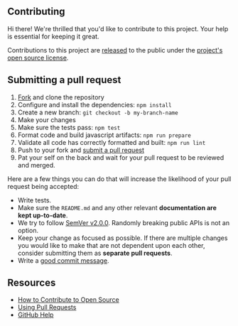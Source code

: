 ## Contributing

Hi there! We're thrilled that you'd like to contribute to this project. Your help is essential for keeping it great.

Contributions to this project are [released](https://help.github.com/articles/github-terms-of-service/#6-contributions-under-repository-license)
to the public under the [project's open source license](LICENSE).

## Submitting a pull request

1. [Fork](https://github.com/bruce17/ghaction-package-version/fork) and clone the repository
2. Configure and install the dependencies: `npm install`
3. Create a new branch: `git checkout -b my-branch-name`
4. Make your changes
5. Make sure the tests pass: `npm test`
6. Format code and build javascript artifacts: `npm run prepare`
7. Validate all code has correctly formatted and built: `npm run lint`
8. Push to your fork and [submit a pull request](https://github.com/bruce17/ghaction-package-version/compare)
9. Pat your self on the back and wait for your pull request to be reviewed and merged.

Here are a few things you can do that will increase the likelihood of your pull request being accepted:

- Write tests.
- Make sure the `README.md` and any other relevant **documentation are kept up-to-date**.
- We try to follow [SemVer v2.0.0](https://semver.org/). Randomly breaking public APIs is not an option.
- Keep your change as focused as possible. If there are multiple changes you would like to make that are not dependent upon each other, consider submitting them as **separate pull requests**.
- Write a [good commit message](http://tbaggery.com/2008/04/19/a-note-about-git-commit-messages.html).

## Resources

- [How to Contribute to Open Source](https://opensource.guide/how-to-contribute/)
- [Using Pull Requests](https://help.github.com/articles/about-pull-requests/)
- [GitHub Help](https://help.github.com)
